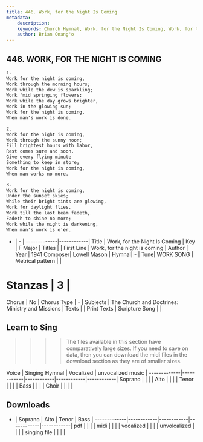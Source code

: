 ```yaml
---
title: 446. Work, for the Night Is Coming
metadata:
    description: 
    keywords: Church Hymnal, Work, for the Night Is Coming, Work, for the night is coming, 
    author: Brian Onang'o
---
```



## 446. WORK, FOR THE NIGHT IS COMING

```txt
1.
Work for the night is coming, 
Work through the morning hours; 
Work while the dew is sparkling; 
Work 'mid springing flowers; 
Work while the day grows brighter, 
Work in the glowing sun; 
Work for the night is coming, 
When man's work is done. 

2.
Work for the night is coming, 
Work through the sunny noon; 
Fill brightest hours with labor, 
Rest comes sure and soon. 
Give every flying minute 
Something to keep in store; 
Work for the night is coming, 
When man works no more. 

3.
Work for the night is coming, 
Under the sunset skies; 
While their bright tints are glowing, 
Work for daylight flies. 
Work till the last beam fadeth, 
Fadeth to shine no more; 
Work while the night is darkening, 
When man's work is o'er.
```

- |   -  |
-------------|------------|
Title | Work, for the Night Is Coming |
Key | F Major |
Titles |  |
First Line | Work, for the night is coming |
Author | 
Year | 1941
Composer| Lowell Mason |
Hymnal|  - |
Tune| WORK SONG |
Metrical pattern | |
# Stanzas | 3 |
Chorus | No |
Chorus Type | - |
Subjects | The Church and Doctrines: Ministry and Missions |
Texts |  |
Print Texts | 
Scripture Song |  |
  
## Learn to Sing

>>>> The files available in this section have comparatively large sizes. If you need to save on data, then you can download the midi files in the download section as they are of smaller sizes.

Voice |  Singing Hymnal | Vocalized | unvocalized music |
-------------|------------|------------|------------|------------|
Soprano | | | |
Alto | | | |
Tenor | | | |
Bass | | | |
Choir | | | |

## Downloads

- |  Soprano | Alto | Tenor | Bass |
-------------|------------|------------|------------|------------|
pdf | | | |
midi | | | |
vocalized | | | |
unvolcalized | | | |
singing file | | | |
  
